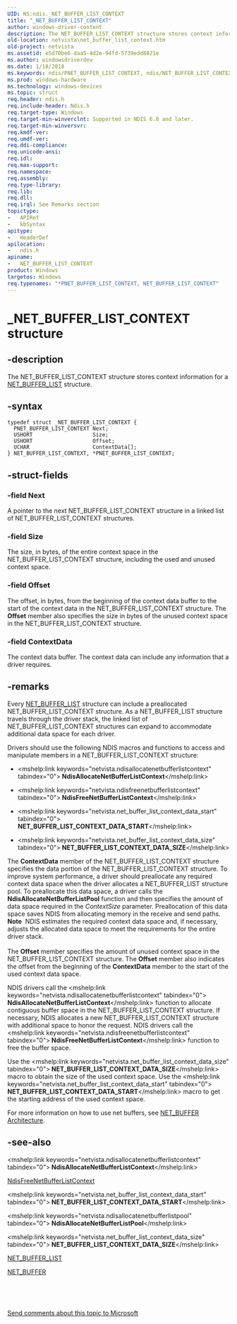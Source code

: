 ```yaml
---
UID: NS:ndis._NET_BUFFER_LIST_CONTEXT
title: "_NET_BUFFER_LIST_CONTEXT"
author: windows-driver-content
description: The NET_BUFFER_LIST_CONTEXT structure stores context information for a NET_BUFFER_LIST structure.
old-location: netvista\net_buffer_list_context.htm
old-project: netvista
ms.assetid: e5d70be6-daa5-4d2e-94fd-5739edd8821e
ms.author: windowsdriverdev
ms.date: 1/18/2018
ms.keywords: ndis/PNET_BUFFER_LIST_CONTEXT, ndis/NET_BUFFER_LIST_CONTEXT, netvista.net_buffer_list_context, _NET_BUFFER_LIST_CONTEXT, NET_BUFFER_LIST_CONTEXT, PNET_BUFFER_LIST_CONTEXT, NET_BUFFER_LIST_CONTEXT structure [Network Drivers Starting with Windows Vista], ndis_netbuf_structures_ref_8f7ae065-a4d5-4fc9-92f1-36e25e19bac2.xml, *PNET_BUFFER_LIST_CONTEXT, PNET_BUFFER_LIST_CONTEXT structure pointer [Network Drivers Starting with Windows Vista]
ms.prod: windows-hardware
ms.technology: windows-devices
ms.topic: struct
req.header: ndis.h
req.include-header: Ndis.h
req.target-type: Windows
req.target-min-winverclnt: Supported in NDIS 6.0 and later.
req.target-min-winversvr: 
req.kmdf-ver: 
req.umdf-ver: 
req.ddi-compliance: 
req.unicode-ansi: 
req.idl: 
req.max-support: 
req.namespace: 
req.assembly: 
req.type-library: 
req.lib: 
req.dll: 
req.irql: See Remarks section
topictype:
-	APIRef
-	kbSyntax
apitype:
-	HeaderDef
apilocation:
-	ndis.h
apiname:
-	NET_BUFFER_LIST_CONTEXT
product: Windows
targetos: Windows
req.typenames: "*PNET_BUFFER_LIST_CONTEXT, NET_BUFFER_LIST_CONTEXT"
---
```


# _NET_BUFFER_LIST_CONTEXT structure


## -description


The NET_BUFFER_LIST_CONTEXT structure stores context information for a 
  <a href="..\ndis\ns-ndis-_net_buffer_list.md">NET_BUFFER_LIST</a> structure.


## -syntax


````
typedef struct _NET_BUFFER_LIST_CONTEXT {
  PNET_BUFFER_LIST_CONTEXT Next;
  USHORT                   Size;
  USHORT                   Offset;
  UCHAR                    ContextData[];
} NET_BUFFER_LIST_CONTEXT, *PNET_BUFFER_LIST_CONTEXT;
````


## -struct-fields




### -field Next

A pointer to the next NET_BUFFER_LIST_CONTEXT structure in a linked list of
     NET_BUFFER_LIST_CONTEXT structures.


### -field Size

The size, in bytes, of the entire context space in the NET_BUFFER_LIST_CONTEXT structure,
     including the used and unused context space.


### -field Offset

The offset, in bytes, from the beginning of the context data buffer to the start of the context
     data in the NET_BUFFER_LIST_CONTEXT structure. The 
     <b>Offset</b> member also specifies the size in bytes of the unused context space in the
     NET_BUFFER_LIST_CONTEXT structure.


### -field ContextData

The context data buffer. The context data can include any information that a driver
     requires.


## -remarks


Every 
    <a href="..\ndis\ns-ndis-_net_buffer_list.md">NET_BUFFER_LIST</a> structure can include a
    preallocated NET_BUFFER_LIST_CONTEXT structure. As a NET_BUFFER_LIST structure travels through the driver
    stack, the linked list of NET_BUFFER_LIST_CONTEXT structures can expand to accommodate additional data
    space for each driver.

Drivers should use the following NDIS macros and functions to access and manipulate members in a
    NET_BUFFER_LIST_CONTEXT structure:
<ul>
<li>

<mshelp:link keywords="netvista.ndisallocatenetbufferlistcontext" tabindex="0"><b>
       NdisAllocateNetBufferListContext</b></mshelp:link>


</li>
<li>

<mshelp:link keywords="netvista.ndisfreenetbufferlistcontext" tabindex="0"><b>
       NdisFreeNetBufferListContext</b></mshelp:link>


</li>
<li>

<mshelp:link keywords="netvista.net_buffer_list_context_data_start" tabindex="0"><b>
       NET_BUFFER_LIST_CONTEXT_DATA_START</b></mshelp:link>


</li>
<li>

<mshelp:link keywords="netvista.net_buffer_list_context_data_size" tabindex="0"><b>
       NET_BUFFER_LIST_CONTEXT_DATA_SIZE</b></mshelp:link>


</li>
</ul>The 
    <b>ContextData</b> member of the NET_BUFFER_LIST_CONTEXT structure specifies the data portion of the
    NET_BUFFER_LIST_CONTEXT structure. To improve system performance, a driver should preallocate any
    required context data space when the driver allocates a NET_BUFFER_LIST structure pool. To preallocate
    this data space, a driver calls the 
    <mshelp:link keywords="netvista.ndisallocatenetbufferlistpool" tabindex="0"><b>
    NdisAllocateNetBufferListPool</b></mshelp:link> function and then specifies the amount of data space required in the 
    <i>ContextSize</i> parameter. Preallocation of this data space saves NDIS from allocating memory in the
    receive and send paths.
<div class="alert"><b>Note</b>  NDIS estimates the required context data space and, if necessary, adjusts the
    allocated data space to meet the requirements for the entire driver stack.</div><div> </div>The 
    <b>Offset</b> member specifies the amount of unused context space in the NET_BUFFER_LIST_CONTEXT
    structure. The 
    <b>Offset</b> member also indicates the offset from the beginning of the 
    <b>ContextData</b> member to the start of the used context data space.

NDIS drivers call the 
    <mshelp:link keywords="netvista.ndisallocatenetbufferlistcontext" tabindex="0"><b>
    NdisAllocateNetBufferListContext</b></mshelp:link> function to allocate contiguous buffer space in the
    NET_BUFFER_LIST_CONTEXT structure. If necessary, NDIS allocates a new NET_BUFFER_LIST_CONTEXT structure
    with additional space to honor the request. NDIS drivers call the 
    <mshelp:link keywords="netvista.ndisfreenetbufferlistcontext" tabindex="0"><b>
    NdisFreeNetBufferListContext</b></mshelp:link> function to free the buffer space.

Use the 
    <mshelp:link keywords="netvista.net_buffer_list_context_data_size" tabindex="0"><b>
    NET_BUFFER_LIST_CONTEXT_DATA_SIZE</b></mshelp:link> macro to obtain the size of the used context space. Use the 
    <mshelp:link keywords="netvista.net_buffer_list_context_data_start" tabindex="0"><b>
    NET_BUFFER_LIST_CONTEXT_DATA_START</b></mshelp:link> macro to get the starting address of the used context space.

For more information on how to use net buffers, see 
    <a href="https://msdn.microsoft.com/97cddcd1-7242-4cc5-9af9-fe82a2ef995f">NET_BUFFER Architecture</a>.



## -see-also

<mshelp:link keywords="netvista.ndisallocatenetbufferlistcontext" tabindex="0"><b>
   NdisAllocateNetBufferListContext</b></mshelp:link>

<a href="..\ndis\nf-ndis-ndisfreenetbufferlistcontext.md">NdisFreeNetBufferListContext</a>

<mshelp:link keywords="netvista.net_buffer_list_context_data_start" tabindex="0"><b>
   NET_BUFFER_LIST_CONTEXT_DATA_START</b></mshelp:link>

<mshelp:link keywords="netvista.ndisallocatenetbufferlistpool" tabindex="0"><b>
   NdisAllocateNetBufferListPool</b></mshelp:link>

<mshelp:link keywords="netvista.net_buffer_list_context_data_size" tabindex="0"><b>
   NET_BUFFER_LIST_CONTEXT_DATA_SIZE</b></mshelp:link>

<a href="..\ndis\ns-ndis-_net_buffer_list.md">NET_BUFFER_LIST</a>

<a href="..\ndis\ns-ndis-_net_buffer.md">NET_BUFFER</a>

 

 

<a href="mailto:wsddocfb@microsoft.com?subject=Documentation%20feedback [netvista\netvista]:%20NET_BUFFER_LIST_CONTEXT structure%20 RELEASE:%20(1/18/2018)&amp;body=%0A%0APRIVACY STATEMENT%0A%0AWe use your feedback to improve the documentation. We don't use your email address for any other purpose, and we'll remove your email address from our system after the issue that you're reporting is fixed. While we're working to fix this issue, we might send you an email message to ask for more info. Later, we might also send you an email message to let you know that we've addressed your feedback.%0A%0AFor more info about Microsoft's privacy policy, see http://privacy.microsoft.com/en-us/default.aspx." title="Send comments about this topic to Microsoft">Send comments about this topic to Microsoft</a>

